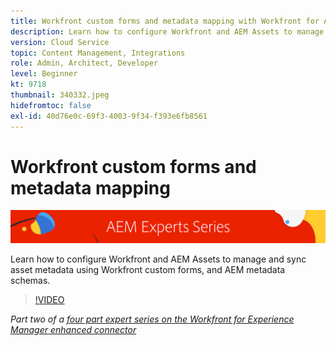 ```yaml
---
title: Workfront custom forms and metadata mapping with Workfront for AEM enhanced connector
description: Learn how to configure Workfront and AEM Assets to manage and sync asset metadata using Workfront custom forms, and AEM metadata schemas.
version: Cloud Service
topic: Content Management, Integrations
role: Admin, Architect, Developer
level: Beginner
kt: 9718
thumbnail: 340332.jpeg
hidefromtoc: false
exl-id: 40d76e0c-69f3-4003-9f34-f393e6fb8561
---
```

# Workfront custom forms and metadata mapping

![AEM Experts Series](./assets/banner.png)

Learn how to configure Workfront and AEM Assets to manage and sync asset metadata using Workfront custom forms, and AEM metadata schemas.

>[!VIDEO](https://video.tv.adobe.com/v/340332/?quality=12&learn=on)

_Part two of a [four part expert series on the Workfront for Experience Manager enhanced connector](./overview.md)_
